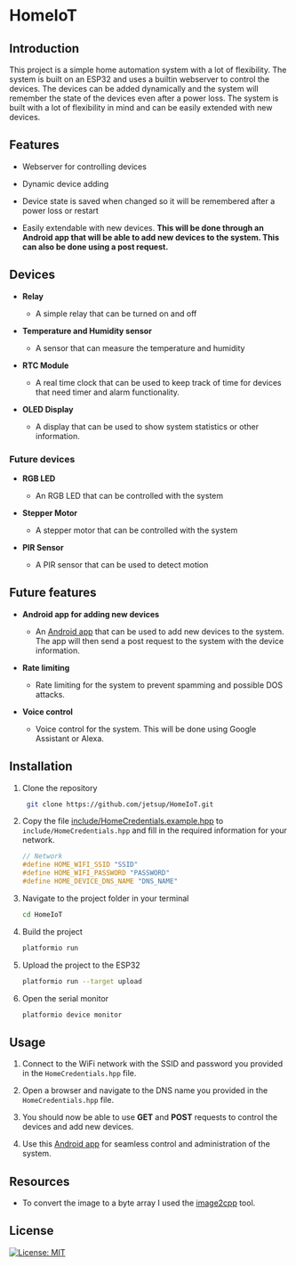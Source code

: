 # HomeIoT

## Introduction

This project is a simple home automation system with a lot of flexibility. The system is built on an ESP32 and uses a builtin webserver to control the devices. The devices can be added dynamically and the system will remember the state of the devices even after a power loss. The system is built with a lot of flexibility in mind and can be easily extended with new devices.

## Features

-   Webserver for controlling devices

-   Dynamic device adding

-   Device state is saved when changed so it will be remembered after a
    power loss or restart

-   Easily extendable with new devices. **This will be done through an Android app that will be able to add new devices to the system. This can also be done using a post request.**

## Devices

-   **Relay**

    -   A simple relay that can be turned on and off

-   **Temperature and Humidity sensor**

    -   A sensor that can measure the temperature and humidity

-   **RTC Module**

    -   A real time clock that can be used to keep track of time for devices that need timer and alarm functionality.

-   **OLED Display**
    -   A display that can be used to show system statistics or other information.

### Future devices

-   **RGB LED**

    -   An RGB LED that can be controlled with the system

-   **Stepper Motor**

    -   A stepper motor that can be controlled with the system

-   **PIR Sensor**
    -   A PIR sensor that can be used to detect motion

## Future features

-   **Android app for adding new devices**

    -   An [Android app](https://github.com/jetsup/Home-IoT-Android.git) that can be used to add new devices to the system. The app will then send a post request to the system with the device information.

-   **Rate limiting**

    -   Rate limiting for the system to prevent spamming and possible DOS attacks.

-   **Voice control**
    -   Voice control for the system. This will be done using Google Assistant or Alexa.

## Installation

1. Clone the repository
    ```bash
     git clone https://github.com/jetsup/HomeIoT.git
    ```
2. Copy the file [include/HomeCredentials.example.hpp](include/HomeCredentials.example.hpp) to `include/HomeCredentials.hpp` and fill in the required information for your network.
    ```cpp
    // Network
    #define HOME_WIFI_SSID "SSID"
    #define HOME_WIFI_PASSWORD "PASSWORD"
    #define HOME_DEVICE_DNS_NAME "DNS_NAME"
    ```
3. Navigate to the project folder in your terminal
    ```bash
    cd HomeIoT
    ```
4. Build the project
    ```bash
    platformio run
    ```
5. Upload the project to the ESP32
    ```bash
    platformio run --target upload
    ```
6. Open the serial monitor
    ```bash
    platformio device monitor
    ```

## Usage

1. Connect to the WiFi network with the SSID and password you provided in the `HomeCredentials.hpp` file.

2. Open a browser and navigate to the DNS name you provided in the `HomeCredentials.hpp` file.

3. You should now be able to use **GET** and **POST** requests to control the devices and add new devices.

4. Use this [Android app](https://github.com/jetsup/Home-IoT-Android.git) for seamless control and administration of the system.

## Resources

-   To convert the image to a byte array I used the [image2cpp](https://javl.github.io/image2cpp/) tool.

## License

[![License: MIT](https://img.shields.io/badge/License-MIT-yellow.svg)](https://opensource.org/licenses/MIT)
